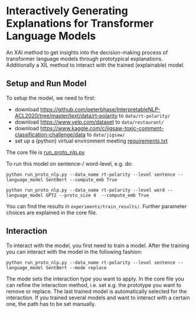 # Interactively Generating Explanations for Transformer Language Models
An XAI method to get insights into the decision-making process of transformer language models through prototypical explanations. Additionally a XIL method to interact with the trained (explainable) model.

## Setup and Run Model

To setup the model, we need to first:
* download https://github.com/peterbhase/InterpretableNLP-ACL2020/tree/master/text/data/rt-polarity to `data/rt-polarity/`
* download https://www.yelp.com/dataset to `data/restaurant/`
* download https://www.kaggle.com/c/jigsaw-toxic-comment-classification-challenge/data to `data/jigsaw/`
* set up a (python) virtual environment meeting [requirements.txt](requirements.txt)

The core file is [run_proto_nlp.py](run_proto_nlp.py)

To run this model on sentence-/ word-level, e.g. do:
```
python run_proto_nlp.py --data_name rt-polarity --level sentence --language_model SentBert --compute_emb True
```
```
python run_proto_nlp.py --data_name rt-polarity --level word --language_model GPT2 --proto_size 4  --compute_emb True
```

You can find the results in `experiments/train_results/`. Further parameter choices are explained in the core file.

## Interaction

To interact with the model, you first need to train a model. After the training you can interact with the model in the following fashion:
```
python run_proto_nlp.py --data_name rt-polarity --level sentence --language_model SentBert --mode replace
```
The mode sets the interaction type you want to apply. In the core file you can refine the interaction method, i.e. set e.g. the prototype you want to remove or replace. The last trained model is automatically selected for the interaction. If you trained several models and want to interact with a certain one, the path has to be set manually.
